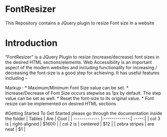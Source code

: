 # FontResizer
This Repository contains a JQuery plugin to resize Font size in a website

# Introduction
“FontResizer” is a JQuery Plugin to resize (increase/decrease) font sizes in the desired HTML sections/elements. Web Accessibility is an important aspect of the modern websites and including functionality for increasing / decreasing the font-size is a good step for achieving. It has useful features including – 

Markup :  *	Maximum/Minimum Font Size value can be set.
          *	Increase/Decrease of Font Size occurs stepwise as 1px by default. The step value can be set as well.
          *	Reset the font-size to its original value.
          *	Font resize can be implemented on desired HTML sections 


#Getting Started
To Get Started please go through the documentation inside the folder
| Tables        | Are           | Cool  |
| ------------- |:-------------:| -----:|
| col 3 is      | right-aligned | $1600 |
| col 2 is      | centered      |   $12 |
| zebra stripes | are neat      |    $1 |
